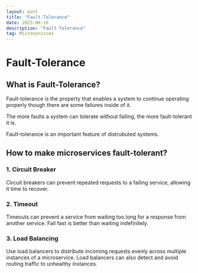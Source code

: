 ```yaml
---
layout: post
title: "Fault-Tolerance"
date: 2023-06-16
description: "Fault-Tolerance"
tag: Microservices
---
```


# Fault-Tolerance

## What is Fault-Tolerance?

Fault-tolerance is the property that enables a system to continue operating properly though there are some failures inside of it.

The more faults a system can tolerate without failing, the more fault-tolerant it is.

Fault-tolerance is an important feature of distrubuted systems.

## How to make microservices fault-tolerant?

### 1. Circuit Breaker

Circuit breakers can prevent repeated requests to a failing service, allowing it time to recover.

### 2. Timeout

Timeouts can prevent a service from waiting too long for a response from another service. Fail fast is better than waiting indefinitely.

### 3. Load Balancing

Use load balancers to distribute incoming requests evenly across multiple instances of a microservice. Load balancers can also detect and avoid routing traffic to unhealthy instances.
